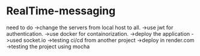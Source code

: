 # RealTime-messaging

need to do
->change the servers from local host to all.
->use jwt for authentication.
->use docker for containorization.
->deploy the application
->used socket.io
->testing ci/cd from another project
->deploy in render.com
->testing the project using mocha
